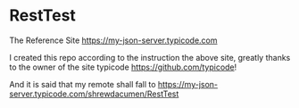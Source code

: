# RestTest

The Reference Site
https://my-json-server.typicode.com

I created this repo according to the instruction the above site, greatly thanks to the owner of the site typicode https://github.com/typicode!

And it is said that my remote shall fall to
  https://my-json-server.typicode.com/shrewdacumen/RestTest

